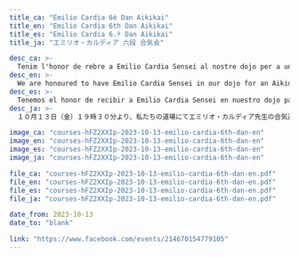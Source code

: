 ```yaml
---
title_ca: "Emilio Cardia 6è Dan Aikikai"
title_en: "Emilio Cardia 6th Dan Aikikai"
title_es: "Emilio Cardia 6.º Dan Aikikai"
title_ja: "エミリオ・カルディア 六段 合気会"

desc_ca: >-
  Tenim l'honor de rebre a Emilio Cardia Sensei al nostre dojo per a una classe magistral d'Aikido el 13 d'octubre a les 19:30, abans del seu curs d'Aikido organitzat per Arashi Group a Barcelona els dies 14 i 15 d'octubre.<br><br>Les places són limitades i s'assignaran per rigorós ordre d'inscripció.
desc_en: >-
  We are honoured to have Emilio Cardia Sensei in our dojo for an Aikido Masterclass on Oct 13th at 19:30 prior to his Aikido Course organised by Arashi Group in Barcelona on Oct 14th and 15th.<br><br>The limited number of places will be allocated in strict order of registration.
desc_es: >-
  Tenemos el honor de recibir a Emilio Cardia Sensei en nuestro dojo para una clase magistral de Aikido el 13 de octubre a las 19:30, antes de su curso de Aikido organizado por Arashi Group en Barcelona los días 14 y 15 de octubre.<br><br>Las plazas son limitadas y se asignarán por riguroso orden de inscripción.
desc_ja: >-
  １０月１３日（金）１９時３０分より、私たちの道場にてエミリオ・カルディア先生の合気道特別稽古を開催いたします。これは、１０月１４日・１５日にバルセロナでArashi Groupが主催する合気道講習会に先立つものです。<br><br>定員に限りがあり、申し込み順で参加が確定します。

image_ca: "courses-hFZ2XXIp-2023-10-13-emilio-cardia-6th-dan-en"
image_en: "courses-hFZ2XXIp-2023-10-13-emilio-cardia-6th-dan-en"
image_es: "courses-hFZ2XXIp-2023-10-13-emilio-cardia-6th-dan-en"
image_ja: "courses-hFZ2XXIp-2023-10-13-emilio-cardia-6th-dan-en"

file_ca: "courses-hFZ2XXIp-2023-10-13-emilio-cardia-6th-dan-en.pdf"
file_en: "courses-hFZ2XXIp-2023-10-13-emilio-cardia-6th-dan-en.pdf"
file_es: "courses-hFZ2XXIp-2023-10-13-emilio-cardia-6th-dan-en.pdf"
file_ja: "courses-hFZ2XXIp-2023-10-13-emilio-cardia-6th-dan-en.pdf"

date_from: 2023-10-13
date_to: "blank"

link: "https://www.facebook.com/events/214670154779105"
---
```

